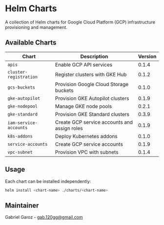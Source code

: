 # Helm Charts

A collection of Helm charts for Google Cloud Platform (GCP) infrastructure provisioning and management.

## Available Charts

| Chart | Description | Version |
|-------|-------------|---------|
| `apis` | Enable GCP API services | 0.1.4 |
| `cluster-registration` | Register clusters with GKE Hub | 0.1.2 |
| `gcs-buckets` | Provision Google Cloud Storage buckets | 0.1.0 |
| `gke-autopilot` | Provision GKE Autopilot clusters | 0.1.9 |
| `gke-nodepool` | Manage GKE node pools | 0.2.1 |
| `gke-standard` | Provision GKE Standard clusters | 0.3.9 |
| `iam-service-accounts` | Create GCP service accounts and assign roles | 0.1.9 |
| `k8s-addons` | Deploy Kubernetes addons | 0.1.0 |
| `service-accounts` | Create GCP service accounts | 0.1.9 |
| `vpc-subnet` | Provision VPC with subnets | 0.1.4 |

## Usage

Each chart can be installed independently:

```bash
helm install <chart-name> ./charts/<chart-name>
```

## Maintainer

Gabriel Garoz - gab.120gg@gmail.com

